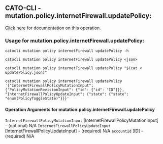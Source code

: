
## CATO-CLI - mutation.policy.internetFirewall.updatePolicy:
[Click here](https://api.catonetworks.com/documentation/#mutation-updatePolicy) for documentation on this operation.

### Usage for mutation.policy.internetFirewall.updatePolicy:

`catocli mutation policy internetFirewall updatePolicy -h`

`catocli mutation policy internetFirewall updatePolicy <json>`

`catocli mutation policy internetFirewall updatePolicy "$(cat < updatePolicy.json)"`

`catocli mutation policy internetFirewall updatePolicy '{"InternetFirewallPolicyMutationInput": {"PolicyMutationRevisionInput": {"id": {"id": "ID"}}}, "InternetFirewallPolicyUpdateInput": {"state": {"state": "enum(PolicyToggleState)"}}}'`

#### Operation Arguments for mutation.policy.internetFirewall.updatePolicy ####
`InternetFirewallPolicyMutationInput` [InternetFirewallPolicyMutationInput] - (optional) N/A 
`InternetFirewallPolicyUpdateInput` [InternetFirewallPolicyUpdateInput] - (required) N/A 
`accountId` [ID] - (required) N/A 
